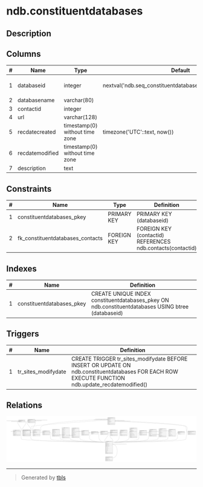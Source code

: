 # ndb.constituentdatabases

## Description

## Columns

| # | Name            | Type                           | Default                                                      | Nullable | Children                                                                                                                                          | Parents                         | Comment |
| - | --------------- | ------------------------------ | ------------------------------------------------------------ | -------- | ------------------------------------------------------------------------------------------------------------------------------------------------- | ------------------------------- | ------- |
| 1 | databaseid      | integer                        | nextval('ndb.seq_constituentdatabases_databaseid'::regclass) | false    | [ndb.datasetdatabases](ndb.datasetdatabases.md) [ndb.datasetsubmissions](ndb.datasetsubmissions.md) [ti.stewarddatabases](ti.stewarddatabases.md) |                                 |         |
| 2 | databasename    | varchar(80)                    |                                                              | false    |                                                                                                                                                   |                                 |         |
| 3 | contactid       | integer                        |                                                              | true     |                                                                                                                                                   | [ndb.contacts](ndb.contacts.md) |         |
| 4 | url             | varchar(128)                   |                                                              | true     |                                                                                                                                                   |                                 |         |
| 5 | recdatecreated  | timestamp(0) without time zone | timezone('UTC'::text, now())                                 | false    |                                                                                                                                                   |                                 |         |
| 6 | recdatemodified | timestamp(0) without time zone |                                                              | false    |                                                                                                                                                   |                                 |         |
| 7 | description     | text                           |                                                              | true     |                                                                                                                                                   |                                 |         |

## Constraints

| # | Name                             | Type        | Definition                                                 |
| - | -------------------------------- | ----------- | ---------------------------------------------------------- |
| 1 | constituentdatabases_pkey        | PRIMARY KEY | PRIMARY KEY (databaseid)                                   |
| 2 | fk_constituentdatabases_contacts | FOREIGN KEY | FOREIGN KEY (contactid) REFERENCES ndb.contacts(contactid) |

## Indexes

| # | Name                      | Definition                                                                                         |
| - | ------------------------- | -------------------------------------------------------------------------------------------------- |
| 1 | constituentdatabases_pkey | CREATE UNIQUE INDEX constituentdatabases_pkey ON ndb.constituentdatabases USING btree (databaseid) |

## Triggers

| # | Name                | Definition                                                                                                                                        |
| - | ------------------- | ------------------------------------------------------------------------------------------------------------------------------------------------- |
| 1 | tr_sites_modifydate | CREATE TRIGGER tr_sites_modifydate BEFORE INSERT OR UPDATE ON ndb.constituentdatabases FOR EACH ROW EXECUTE FUNCTION ndb.update_recdatemodified() |

## Relations

![er](ndb.constituentdatabases.svg)

---

> Generated by [tbls](https://github.com/k1LoW/tbls)